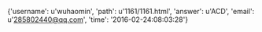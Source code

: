 {'username': u'wuhaomin', 'path': u'1161/1161.html', 'answer': u'ACD', 'email': u'285802440@qq.com', 'time': '2016-02-24:08:03:28'}